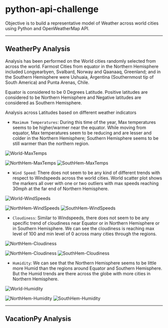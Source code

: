 # python-api-challenge
Objective is to build a representative model of Weather across world cities using Python and OpenWeatherMap API.

---

## WeatherPy Analysis

Analysis has been performed on the World cities randomly selected from across the world. Farmost Cities from equator in the Northern Hemisphere included Longyearbyen, Svalbard, Norway and Qaanaaq, Greenland; and in the Southern Hemisphere were Ushuaia, Argentina (Southernmost tip of South America) and Punta Arenas, Chile.

Equator is considered to be 0 Degrees Latitude. Positive latitudes are considered to be Northern Hemisphere and Negative latitudes are considered as Southern Hemisphere.

Analysis across Latitudes based on different weather indicators
- `Maximum Temperatures`: During this time of the year, Max temperatures seems to be higher/warmer near the equator. While moving from equator, Max temperatures seem to be reducing and are lesser and colder in the Northern Hemisphere; Southern Hemisphere seems to be still warmer than the northern region.

![World-MaxTemps](Images/WeatherPy_CityLat_vs_MaxTemp.png)

![NorthHem-MaxTemps](Images/WeatherPy_NorthernHemisphere_Latitude_vs_MaxTemp.png)    ![SouthHem-MaxTemps](Images/WeatherPy_SouthernHemisphere_Latitude_vs_MaxTemp.png)

- `Wind Speed`: There does not seem to be any kind of different trends with respect to Windspeeds across the world cities. World scatter plot shows the markers all over with one or two outliers with max speeds reaching 30mph at the far end of Northern Hemisphere.

![World-WindSpeeds](Images/WeatherPy_CityLat_vs_WindSpeed.png)

![NorthHem-WindSpeeds](Images/WeatherPy_NorthernHemisphere_Latitude_vs_WindSpeed.png)    ![SouthHem-WindSpeeds](Images/WeatherPy_SouthernHemisphere_Latitude_vs_WindSpeed.png)

- `Cloudiness`: Similar to Windspeeds, there does not seem to be any specific trend of cloudiness near Equator or in Northern Hemisphere or in Southern Hemisphere. We can see the cloudiness is reaching max level of 100 and min level of 0 across many cities through the regions.

![NorthHem-Cloudiness](Images/WeatherPy_CityLat_vs_Cloudiness.png)


![NorthHem-Cloudiness](Images/WeatherPy_NorthernHemisphere_Latitude_vs_Cloudiness.png)    ![SouthHem-Cloudiness](Images/WeatherPy_SouthernHemisphere_Latitude_vs_Cloudiness.png)

- `Humidity`: We can see that the Northern Hemisphere seems to be little more Humid than the regions around Equator and Southern Hemisphere. But the Humid trends are there across the globe with more cities in Northern Hemisphere.

![World-Humidity](Images/WeatherPy_CityLat_vs_Humidity.png)

![NorthHem-Humidity](Images/WeatherPy_NorthernHemisphere_Latitude_vs_Humidity.png)    ![SouthHem-Humidity](Images/WeatherPy_SouthernHemisphere_Latitude_vs_Humidity.png)


---

## VacationPy Analysis
